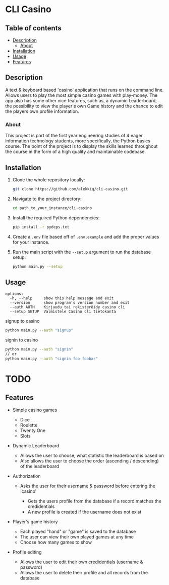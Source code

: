 # CLI Casino

## Table of contents

- [Description](#description)
  - [About](#about)
- [Installation](#installation)
- [Usage](#usage)
- [Features](#features)

## Description

A text & keyboard based 'casino' application that runs on the command line. Allows users to play the most simple casino games with play-money. The app also has some other nice features, such as, a dynamic Leaderboard, the possibility to view the player's own Game history and the chance to edit the players own profile information.

### About

This project is part of the first year engineering studies of 4 eager information technology students, more specifically, the Python basics course. The point of the project is to display the skills learned throughout the course in the form of a high quality and maintainable codebase.

## Installation

1. Clone the whole repository locally:

   ```sh
   git clone https://github.com/alekkiq/cli-casino.git
   ```

2. Navigate to the project directory:

   ```sh
   cd path_to_your_instance/cli-casino
   ```

3. Install the required Python dependencies:

   ```sh
   pip install -r pydeps.txt
   ```

4. Create a `.env` file based off of `.env.example` and add the proper values for your instance.
5. Run the main script with the `--setup` argument to run the database setup:

   ```sh
   python main.py --setup
   ```

## Usage

```
options:
  -h, --help     show this help message and exit
  --version      show program's version number and exit
  --auth AUTH    Kirjaudu tai rekisteröidy casino cli
  --setup SETUP  Valmistele Casino cli tietokanta
```

signup to casino

```sh
python main.py --auth "signup"
```

signin to casino

```sh
python main.py --auth "signin"
// or
python main.py --auth "signin foo foobar"
```

# TODO

## Features

- Simple casino games

  - Dice
  - Roulette
  - Twenty One
  - Slots

- Dynamic Leaderboard
  - Allows the user to choose, what statistic the leaderboard is based on
  - Also allows the user to choose the order (ascending / descending) of the leaderboard
- Authorization

  - Asks the user for their username & password before entering the 'casino'

    - Gets the users profile from the database if a record matches the credidentials
    - A new profile is created if the username does not exist

- Player's game history
  - Each played "hand" or "game" is saved to the database
  - The user can view their own played games at any time
  - Choose how many games to show
- Profile editing
  - Allows the user to edit their own credidentials (username & password)
  - Allows the user to delete their profile and all records from the database
